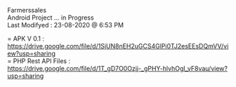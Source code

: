 Farmerssales
<br>
Android Project ... in Progress <br>
Last Modifyed : 23-08-2020  @ 6:53 PM
<br>

= APK V 0.1 : <br> 
  https://drive.google.com/file/d/1SjUN8nEH2uGCS4GlPi0TJ2esEEsDQmVV/view?usp=sharing
<br>
= PHP Rest API Files : <br> 
  https://drive.google.com/file/d/1T_gD7O0Ozjj-_gPHY-hlvhOgI_vF8vau/view?usp=sharing
